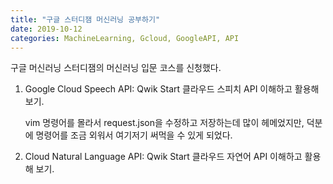 ```yaml
---
title: "구글 스터디잼 머신러닝 공부하기"
date: 2019-10-12
categories: MachineLearning, Gcloud, GoogleAPI, API
---
```

구글 머신러닝 스터디잼의 머신러닝 입문 코스를 신청했다.

01. Google Cloud Speech API: Qwik Start
    클라우드 스피치 API 이해하고 활용해 보기.

    vim 명령어를 몰라서 request.json을 수정하고 저장하는데 많이 헤메었지만, 덕분에 명령어를 조금 외워서 여기저기 써먹을 수 있게 되었다.


02. Cloud Natural Language API: Qwik Start
    클라우드 자연어 API 이해하고 활용해 보기.
